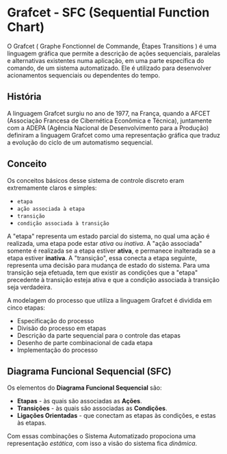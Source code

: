 # Grafcet - SFC (Sequential Function Chart)

O Grafcet ( Graphe Fonctionnel de Commande, Étapes Transitions ) é uma linguagem gráfica que permite a descrição de ações sequenciais, paralelas e alternativas existentes numa aplicação, em uma parte específica do comando, de um sistema automatizado. Ele é utilizado para desenvolver acionamentos sequenciais ou dependentes do tempo.

## História

A linguagem Grafcet surgiu no ano de 1977, na França, quando a AFCET (Associação Francesa de Cibernética Econômica e Técnica), juntamente com a ADEPA (Agência Nacional de Desenvolvimento para a Produção) definiram a linguagem Grafcet como uma representação gráfica que traduz a evolução do ciclo de um automatismo sequencial.

## Conceito

Os conceitos básicos desse sistema de controle discreto eram extremamente claros e simples:

* `etapa`
* `ação associada à etapa`
* `transição`
* `condição associada à transição`

A "etapa" representa um estado parcial do sistema, no qual uma ação é realizada, uma etapa pode estar *ativa* ou *inativa*. A "ação associada" somente é realizada se a etapa estiver **ativa**, e permanece inalterada se a etapa estiver **inativa**. A "transição", essa conecta a etapa seguinte, representa uma decisão para mudança de estado do sistema. Para uma transição seja efetuada, tem que existir as condições que a "etapa" precedente à transição esteja ativa e que a condição associada à transição seja verdadeira.

A modelagem do processo que utiliza a linguagem Grafcet é dividida em cinco etapas:

* Especificação do processo
* Divisão do processo em etapas
* Descrição da parte sequencial para o controle das etapas
* Desenho de parte combinacional de cada etapa
* Implementação do processo

## Diagrama Funcional Sequencial (SFC)

Os elementos do **Diagrama Funcional Sequencial** são:

* **Etapas** - às quais são associadas as **Ações**.
* **Transições** - às quais são associadas as **Condições**.
* **Ligações Orientadas** - que conectam as etapas às condições, e estas às etapas.

Com essas combinações o Sistema Automatizado propociona uma representação *estática*, com isso a visão do sistema fica *dinâmica*.

